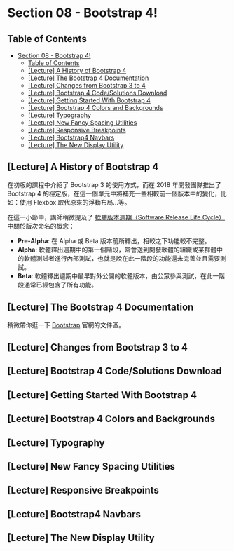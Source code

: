 # Section 08 - Bootstrap 4!

## Table of Contents

- [Section 08 - Bootstrap 4!](#section-08---bootstrap-4)
  - [Table of Contents](#table-of-contents)
  - [[Lecture] A History of Bootstrap 4](#lecture-a-history-of-bootstrap-4)
  - [[Lecture] The Bootstrap 4 Documentation](#lecture-the-bootstrap-4-documentation)
  - [[Lecture] Changes from Bootstrap 3 to 4](#lecture-changes-from-bootstrap-3-to-4)
  - [[Lecture] Bootstrap 4 Code/Solutions Download](#lecture-bootstrap-4-codesolutions-download)
  - [[Lecture] Getting Started With Bootstrap 4](#lecture-getting-started-with-bootstrap-4)
  - [[Lecture] Bootstrap 4 Colors and Backgrounds](#lecture-bootstrap-4-colors-and-backgrounds)
  - [[Lecture] Typography](#lecture-typography)
  - [[Lecture] New Fancy Spacing Utilities](#lecture-new-fancy-spacing-utilities)
  - [[Lecture] Responsive Breakpoints](#lecture-responsive-breakpoints)
  - [[Lecture] Bootstrap4 Navbars](#lecture-bootstrap4-navbars)
  - [[Lecture] The New Display Utility](#lecture-the-new-display-utility)

## [Lecture] A History of Bootstrap 4

在初版的課程中介紹了 Bootstrap 3 的使用方式，而在 2018 年開發團隊推出了 Bootstrap 4 的穩定版，在這一個單元中將補充一些相較前一個版本中的變化，比如：使用 Flexbox 取代原來的浮動布局…等。

在這一小節中，講師稍微提及了 [軟體版本週期（Software Release Life Cycle）](https://en.wikipedia.org/wiki/Software_release_life_cycle) 中關於版次命名的概念：

- **Pre-Alpha**: 在 Alpha 或 Beta 版本前所釋出，相較之下功能較不完整。
- **Alpha**: 軟體釋出週期中的第一個階段，常會送到開發軟體的組織或某群體中的軟體測試者進行內部測試，也就是說在此一階段的功能還未完善並且需要測試。
- **Beta**: 軟體釋出週期中最早對外公開的軟體版本，由公眾參與測試，在此一階段通常已經包含了所有功能。

## [Lecture] The Bootstrap 4 Documentation

稍微帶你逛一下 [Bootstrap](https://getbootstrap.com/) 官網的文件區。

## [Lecture] Changes from Bootstrap 3 to 4

## [Lecture] Bootstrap 4 Code/Solutions Download

## [Lecture] Getting Started With Bootstrap 4

## [Lecture] Bootstrap 4 Colors and Backgrounds

## [Lecture] Typography

## [Lecture] New Fancy Spacing Utilities

## [Lecture] Responsive Breakpoints

## [Lecture] Bootstrap4 Navbars

## [Lecture] The New Display Utility
